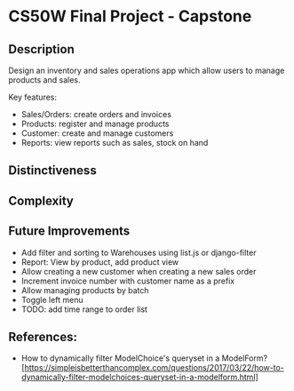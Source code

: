 # CS50W Final Project - Capstone

## Description
Design an inventory and sales operations app which allow users to manage products and sales.

Key features:
- Sales/Orders: create orders and invoices
- Products: register and manage products
- Customer: create and manage customers
- Reports: view reports such as sales, stock on hand

## Distinctiveness


## Complexity


## Future Improvements
- Add filter and sorting to Warehouses using list.js or django-filter
- Report: View by product, add product view
- Allow creating a new customer when creating a new sales order
- Increment invoice number with customer name as a prefix
- Allow managing products by batch
- Toggle left menu
- TODO: add time range to order list


## References:
- How to dynamically filter ModelChoice's queryset in a ModelForm? [https://simpleisbetterthancomplex.com/questions/2017/03/22/how-to-dynamically-filter-modelchoices-queryset-in-a-modelform.html]

